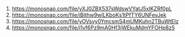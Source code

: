 1. https://monosnap.com/file/yXJ0ZBX537sWdswVYatJ5xIKZRf0pL
2. https://monosnap.com/file/iBithw9wILKboKs1tPfTY6UNFevJek
3. https://monosnap.com/file/yOVsvy0YmcsmS4mUMKuhn2TBuWtEIz
4. https://monosnap.com/file/i1vf6Pz9mA0Hf3jWEkuMdmYFOHp8z5

